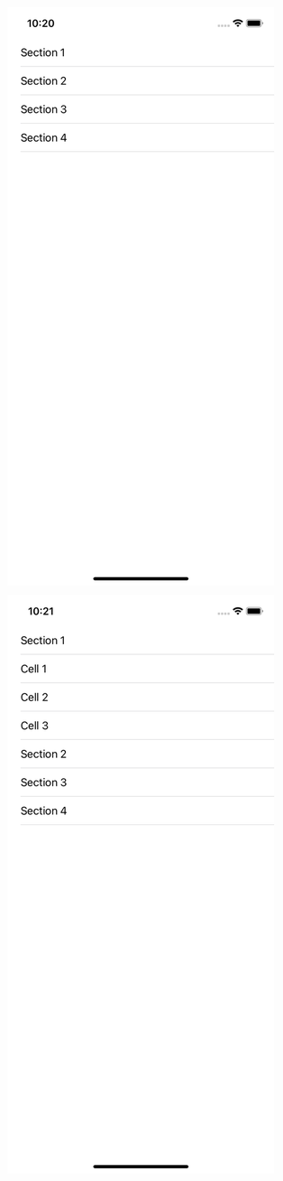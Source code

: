 
![collapsed view](expandable_cells_table_view/collapsed_view.png)

![expanded view](expandable_cells_table_view/expanded_view.png)



